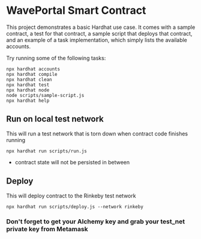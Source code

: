 # WavePortal Smart Contract

This project demonstrates a basic Hardhat use case. It comes with a sample contract, a test for that contract, a sample script that deploys that contract, and an example of a task implementation, which simply lists the available accounts.

Try running some of the following tasks:

```shell
npx hardhat accounts
npx hardhat compile
npx hardhat clean
npx hardhat test
npx hardhat node
node scripts/sample-script.js
npx hardhat help
```
## Run on local test network
This will run a test network that is torn down when contract code finishes running

```npx hardhat run scripts/run.js```

- contract state will not be persisted in between


## Deploy
This will deploy contract to the Rinkeby test network

```npx hardhat run scripts/deploy.js --network rinkeby```

### Don't forget to get your Alchemy key and grab your test_net private key from Metamask
